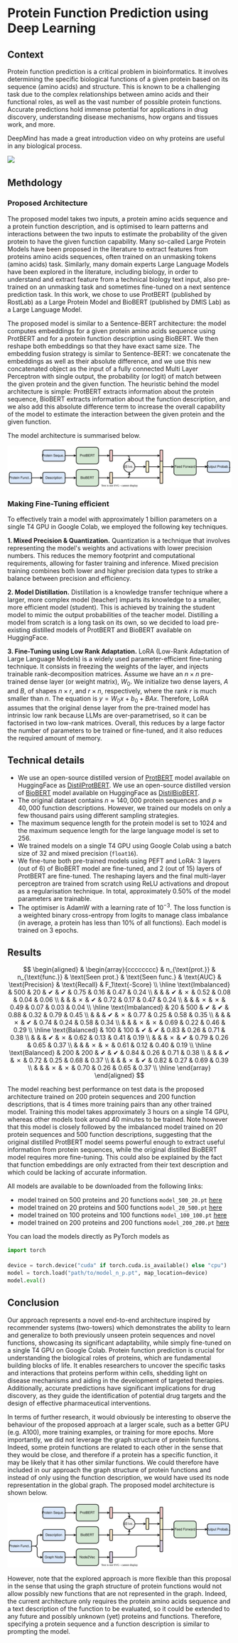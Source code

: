# Protein Function Prediction using Deep Learning

## Context
Protein function prediction is a critical problem in bioinformatics. It involves determining the specific biological functions of a given protein based on its sequence (amino acids) and structure. This is known to be a challenging task due to the complex relationships between amino acids and their functional roles, as well as the vast number of possible protein functions. Accurate predictions hold immense potential for applications in drug discovery, understanding disease mechanisms, how organs and tissues work, and more.

DeepMind has made a great introduction video on why proteins are useful in any biological process.

[![](http://img.youtube.com/vi/KpedmJdrTpY/mqdefault.jpg)](http://www.youtube.com/watch?feature=player_embedded&v=KpedmJdrTpY)

## Methdology

### Proposed Architecture
The proposed model takes two inputs, a protein amino acids sequence and a protein function description, and is optimised to learn patterns and interactions between the two inputs to estimate the probability of the given protein to have the given function capability. Many so-called Large Protein Models have been proposed in the literature to extract features from proteins amino acids sequences, often trained on an unmasking tokens (amino acids) task. Similarly, many domain experts Large Language Models have been explored in the literature, including biology, in order to understand and extract feature from a technical biology text input, also pre-trained on an unmasking task and sometimes fine-tuned on a next sentence prediction task. In this work, we chose to use ProtBERT (published by RostLab) as a Large Protein Model and BioBERT (published by DMIS Lab) as a Large Language Model. 

The proposed model is similar to a Sentence-BERT architecture: the model computes embeddings for a given protein amino acids sequence using ProtBERT and for a protein function description using BioBERT. We then reshape both embeddings so that they have exact same size. The embedding fusion strategy is similar to Sentence-BERT: we concatenate the embeddings as well as their absolute difference, and we use this new concatenated object as the input of a fully connected Multi Layer Perceptron with single output, the probability (or logit) of match between the given protein and the given function. The heuristic behind the model architecture is simple: ProtBERT extracts information about the protein sequence, BioBERT extracts information about the function description, and we also add this absolute difference term to increase the overall capability of the model to estimate the interaction between the given protein and the given function. 

The model architecture is summarised below.

<p align="center">
    <img src="https://github.com/vkhamesi/proteins/blob/main/img/architecture1.svg" alt>
</p>

### Making Fine-Tuning efficient
To effectively train a model with approximately 1 billion parameters on a single T4 GPU in Google Colab, we employed the following key techniques.

**1. Mixed Precision & Quantization.**
Quantization is a technique that involves representing the model's weights and activations with lower precision numbers. This reduces the memory footprint and computational requirements, allowing for faster training and inference. Mixed precision training combines both lower and higher precision data types to strike a balance between precision and efficiency. 

**2. Model Distillation.**
Distillation is a knowledge transfer technique where a larger, more complex model (teacher) imparts its knowledge to a smaller, more efficient model (student). This is achieved by training the student model to mimic the output probabilities of the teacher model. Distilling a model from scratch is a long task on its own, so we decided to load pre-existing distilled models of ProtBERT and BioBERT available on HuggingFace.

**3. Fine-Tuning using Low Rank Adaptation.**
LoRA (Low-Rank Adaptation of Large Language Models) is a widely used parameter-efficient fine-tuning technique. It consists in freezing the weights of the layer, and injects trainable rank-decomposition matrices. Assume we have an $n \times n$ pre-trained dense layer (or weight matrix), $W_0$. We initialize two dense layers, $A$ and $B$, of shapes $n \times r$, and $r \times n$, respectively, where the rank $r$ is much smaller than $n$. The equation is $y = W_0 x + b_0 + B A x$. Therefore, LoRA assumes that the original dense layer from the pre-trained model has intrinsic low rank because LLMs are over-parametrised, so it can be factorised in two low-rank matrices. Overall, this reduces by a large factor the number of parameters to be trained or fine-tuned, and it also reduces the required amount of memory.

## Technical details

- We use an open-source distilled version of [ProtBERT](https://huggingface.co/Rostlab/prot_bert) model available on HuggingFace as [DistilProtBERT](https://huggingface.co/yarongef/DistilProtBert). We use an open-source distilled version of [BioBERT](https://huggingface.co/dmis-lab/biobert-v1.1) model available on HuggingFace as [DistilBioBERT](https://huggingface.co/nlpie/distil-biobert). 
- The original dataset contains $n \approx 140,000$ protein sequences and $p \approx 40,000$ function descriptions. However, we trained our models on only a few thousand pairs using different sampling strategies.
- The maximum sequence length for the protein model is set to $1024$ and the maximum sequence length for the large language model is set to $256$.
- We trained models on a single T4 GPU using Google Colab using a batch size of 32 and mixed precision (`float16`).
- We fine-tune both pre-trained models using PEFT and LoRA: 3 layers (out of 6) of BioBERT model are fine-tuned, and 2 (out of 15) layers of ProtBERT are fine-tuned. The reshaping layers and the final multi-layer perceptron are trained from scratch using ReLU activations and dropout as a regularisation technique. In total, approximately 0.50% of the model parameters are trainable. 
- The optimiser is AdamW with a learning rate of $10^{-3}$. The loss function is a weighted binary cross-entropy from logits to manage class imbalance (in average, a protein has less than 10% of all functions). Each model is trained on 3 epochs.

## Results

$$
\begin{aligned}
& \begin{array}{cccccccc}
& n_{\text{prot.}} & n_{\text{func.}} & \text{Seen prot.} & \text{Seen func.} & \text{AUC} & \text{Precision} & \text{Recall} & F_1\text{-Score} \\
\hline
\text{Imbalanced} & 500 & 20 & ✔ & ✔ & 0.75 & 0.16 & 0.47 & 0.24 \\
 &  &  & ✔ & ✗ & 0.52 & 0.08 & 0.04 & 0.06 \\
 &  &  & ✗ & ✔ & 0.72 & 0.17 & 0.47 & 0.24 \\
 &  &  & ✗ & ✗ & 0.49 & 0.07 & 0.03 & 0.04 \\
\hline
\text{Imbalanced} & 20 & 500 & ✔ & ✔ & 0.88 & 0.32 & 0.79 & 0.45 \\
 &  &  & ✔ & ✗ & 0.77 & 0.25 & 0.58 & 0.35 \\
 &  &  & ✗ & ✔ & 0.74 & 0.24 & 0.58 & 0.34 \\
 &  &  & ✗ & ✗ & 0.69 & 0.22 & 0.46 & 0.29 \\
\hline
\text{Balanced} & 100 & 100 & ✔ & ✔ & 0.83 & 0.26 & 0.71 & 0.38 \\
 &  &  & ✔ & ✗ & 0.62 & 0.13 & 0.41 & 0.19 \\
 &  &  & ✗ & ✔ & 0.79 & 0.26 & 0.65 & 0.37 \\
 &  &  & ✗ & ✗ & 0.61 & 0.12 & 0.40 & 0.19 \\
\hline
\text{Balanced} & 200 & 200 & ✔ & ✔ & 0.84 & 0.26 & 0.71 & 0.38 \\
 &  &  & ✔ & ✗ & 0.72 & 0.25 & 0.68 & 0.37 \\
 &  &  & ✗ & ✔ & 0.82 & 0.27 & 0.69 & 0.39 \\
 &  &  & ✗ & ✗ & 0.70 & 0.26 & 0.65 & 0.37 \\
\hline
\end{array}
\end{aligned}
$$

The model reaching best performance on test data is the proposed architecture trained on 200 protein sequences and 200 function descriptions, that is 4 times more training pairs than any other trained model. Training this model takes approximately 3 hours on a single T4 GPU, whereas other models took around 40 minutes to be trained. Note however that this model is closely followed by the imbalanced model trained on 20 protein sequences and 500 function descriptions, suggesting that the original distilled ProtBERT model seems powerful enough to extract useful information from protein sequences, while the original distilled BioBERT model requires more fine-tuning. This could also be explained by the fact that function embeddings are only extracted from their text description and which could be lacking of accurate information. 

All models are available to be downloaded from the following links:
- model trained on 500 proteins and 20 functions `model_500_20.pt` [here]()
- model trained on 20 proteins and 500 functions `model_20_500.pt` [here]()
- model trained on 100 proteins and 100 functions `model_100_100.pt` [here]()
- model trained on 200 proteins and 200 functions `model_200_200.pt` [here]()

You can load the models directly as PyTorch models as
```python
import torch

device = torch.device("cuda" if torch.cuda.is_available() else "cpu")
model = torch.load("path/to/model_n_p.pt", map_location=device)
model.eval()
```

## Conclusion

Our approach represents a novel end-to-end architecture inspired by recommender systems (two-towers) which demonstrates the ability to learn and generalize to both previously unseen protein sequences and novel functions, showcasing its significant adaptability, while simply fine-tuned on a single T4 GPU on Google Colab. Protein function prediction is crucial for understanding the biological roles of proteins, which are fundamental building blocks of life. It enables researchers to uncover the specific tasks and interactions that proteins perform within cells, shedding light on disease mechanisms and aiding in the development of targeted therapies. Additionally, accurate predictions have significant implications for drug discovery, as they guide the identification of potential drug targets and the design of effective pharmaceutical interventions.

In terms of further research, it would obviously be interesting to observe the behaviour of the proposed approach at a larger scale, such as a better GPU (e.g. A100), more training examples, or training for more epochs. More importantly, we did not leverage the graph structure of protein functions. Indeed, some protein functions are related to each other in the sense that they would be close, and therefore if a protein has a specific function, it may be likely that it has other similar functions. We could therefore have included in our approach the graph structure of protein functions and instead of only using the function description, we would have used its node representation in the global graph. The proposed model architecture is shown below.

<p align="center">
    <img src="https://github.com/vkhamesi/proteins/blob/main/img/architecture2.svg" alt>
</p>

However, note that the explored approach is more flexible than this proposal in the sense that using the graph structure of protein functions would not allow possibly new functions that are not represented in the graph. Indeed, the current architecture only requires the protein amino acids sequence and a text description of the function to be evaluated, so it could be extended to any future and possibly unknown (yet) proteins and functions. Therefore, specifying a protein sequence and a function description is similar to prompting the model. 
